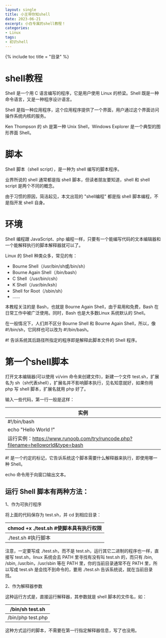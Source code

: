 ```yaml
---
layout: single
title: 小王带你知shell
date: 2023-06-21
excerpt: 小白专属的shell教程！
categories:
- Linux
tags:
- 初识shell
---
```


{% include toc title = "目录" %}

# shell教程

Shell 是一个用 C 语言编写的程序，它是用户使用 Linux 的桥梁。Shell 既是一种命令语言，又是一种程序设计语言。

Shell 是指一种应用程序，这个应用程序提供了一个界面，用户通过这个界面访问操作系统内核的服务。

Ken Thompson 的 sh 是第一种 Unix Shell，Windows Explorer 是一个典型的图形界面 Shell。

# 脚本

Shell 脚本（shell script），是一种为 shell 编写的脚本程序。

业界所说的 shell 通常都是指 shell 脚本，但读者朋友要知道，shell 和 shell script 是两个不同的概念。

由于习惯的原因，简洁起见，本文出现的 "shell编程" 都是指 shell 脚本编程，不是指开发 shell 自身。

# 环境

Shell 编程跟 JavaScript、php 编程一样，只要有一个能编写代码的文本编辑器和一个能解释执行的脚本解释器就可以了。

Linux 的 Shell 种类众多，常见的有：

- Bourne Shell（/usr/bin/sh或/bin/sh）
- Bourne Again Shell（/bin/bash）
- C Shell（/usr/bin/csh）
- K Shell（/usr/bin/ksh）
- Shell for Root（/sbin/sh）
- ……

本教程关注的是 Bash，也就是 Bourne Again Shell，由于易用和免费，Bash 在日常工作中被广泛使用。同时，Bash 也是大多数Linux 系统默认的 Shell。

在一般情况下，人们并不区分 Bourne Shell 和 Bourne Again Shell，所以，像 #!/bin/sh，它同样也可以改为 #!/bin/bash。

#! 告诉系统其后路径所指定的程序即是解释此脚本文件的 Shell 程序。

# 第一个shell脚本

打开文本编辑器(可以使用 vi/vim 命令来创建文件)，新建一个文件 test.sh，扩展名为 sh（sh代表shell），扩展名并不影响脚本执行，见名知意就好，如果你用 php 写 shell 脚本，扩展名就用 php 好了。

输入一些代码，第一行一般是这样：

|实例|
|-------|
|#!/bin/bash|
|echo "Hello World !"|
|运行实例：https://www.runoob.com/try/runcode.php?filename=helloworld&type=bash|

#! 是一个约定的标记，它告诉系统这个脚本需要什么解释器来执行，即使用哪一种 Shell。

echo 命令用于向窗口输出文本。

## 运行 Shell 脚本有两种方法：
1、作为可执行程序

将上面的代码保存为 test.sh，并 cd 到相应目录：

|chmod +x ./test.sh  #使脚本具有执行权限|
|-------|
|./test.sh  #执行脚本|

注意，一定要写成 ./test.sh，而不是 test.sh，运行其它二进制的程序也一样，直接写 test.sh，linux 系统会去 PATH 里寻找有没有叫 test.sh 的，而只有 /bin, /sbin, /usr/bin，/usr/sbin 等在 PATH 里，你的当前目录通常不在 PATH 里，所以写成 test.sh 是会找不到命令的，要用 ./test.sh 告诉系统说，就在当前目录找。

2、作为解释器参数

这种运行方式是，直接运行解释器，其参数就是 shell 脚本的文件名，如：

|/bin/sh test.sh|
|-------|
|/bin/php test.php|

这种方式运行的脚本，不需要在第一行指定解释器信息，写了也没用。
